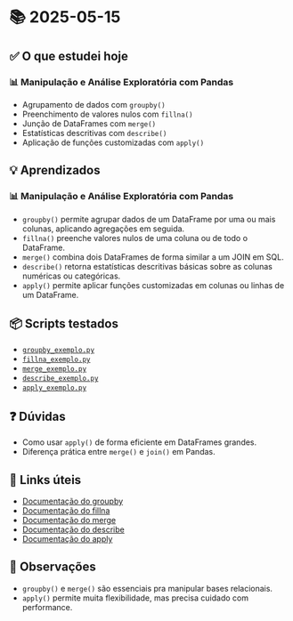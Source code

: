# 📚 2025-05-15

## ✅ O que estudei hoje

### 📊 Manipulação e Análise Exploratória com Pandas

- Agrupamento de dados com `groupby()`
- Preenchimento de valores nulos com `fillna()`
- Junção de DataFrames com `merge()`
- Estatísticas descritivas com `describe()`
- Aplicação de funções customizadas com `apply()`

## 💡 Aprendizados

### 📊 Manipulação e Análise Exploratória com Pandas
- `groupby()` permite agrupar dados de um DataFrame por uma ou mais colunas, aplicando agregações em seguida.
- `fillna()` preenche valores nulos de uma coluna ou de todo o DataFrame.
- `merge()` combina dois DataFrames de forma similar a um JOIN em SQL.
- `describe()` retorna estatísticas descritivas básicas sobre as colunas numéricas ou categóricas.
- `apply()` permite aplicar funções customizadas em colunas ou linhas de um DataFrame.

## 📦 Scripts testados
- [`groupby_exemplo.py`](../codes/pandas_module/groupby_exemplo.py)
- [`fillna_exemplo.py`](../codes/pandas_module/fillna_exemplo.py)
- [`merge_exemplo.py`](../codes/pandas_module/merge_exemplo.py)
- [`describe_exemplo.py`](../codes/pandas_module/describe_exemplo.py)
- [`apply_exemplo.py`](../codes/pandas_module/apply_exemplo.py)

## ❓ Dúvidas
- Como usar `apply()` de forma eficiente em DataFrames grandes.
- Diferença prática entre `merge()` e `join()` em Pandas.

## 🔗 Links úteis
- [Documentação do groupby](https://pandas.pydata.org/docs/reference/api/pandas.DataFrame.groupby.html)
- [Documentação do fillna](https://pandas.pydata.org/docs/reference/api/pandas.DataFrame.fillna.html)
- [Documentação do merge](https://pandas.pydata.org/docs/reference/api/pandas.DataFrame.merge.html)
- [Documentação do describe](https://pandas.pydata.org/docs/reference/api/pandas.DataFrame.describe.html)
- [Documentação do apply](https://pandas.pydata.org/docs/reference/api/pandas.DataFrame.apply.html)

## 📌 Observações
- `groupby()` e `merge()` são essenciais pra manipular bases relacionais.
- `apply()` permite muita flexibilidade, mas precisa cuidado com performance.